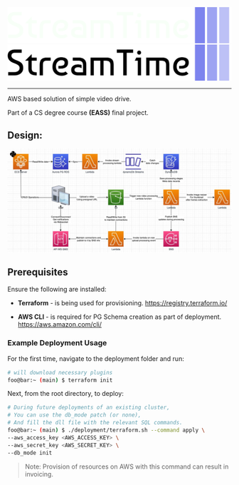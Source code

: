 ![Termux Logo](./assets/logo/streamtime-logo-white-colorful.png#gh-dark-mode-only)
![Termux Logo](./assets/logo/streamtime-logo-black-colorful.png#gh-light-mode-only)

<hr>

AWS based solution of simple video drive.

Part of a CS degree course <strong>(EASS)</strong> final project.

## Design:

![Architecture Diagram](./assets/architecture_diagram.jpg)

## Prerequisites

Ensure the following are installed:

- <strong>Terraform</strong> - is being used for provisioning.
https://registry.terraform.io/

- <strong>AWS CLI</strong> - is required for PG Schema creation as part of deployment.
https://aws.amazon.com/cli/

### Example Deployment Usage

For the first time, navigate to the deployment folder and run:

```bash
# will download necessary plugins
foo@bar:~ (main) $ terraform init
```

Next, from the root directory, to deploy:

```bash
# During future deployments of an existing cluster,
# You can use the db_mode patch (or none),
# And fill the dll file with the relevant SQL commands.
foo@bar:~ (main) $ ./deployment/terraform.sh --command apply \
--aws_access_key <AWS_ACCESS_KEY> \
--aws_secret_key <AWS_SECRET_KEY> \
--db_mode init
```

> Note: Provision of resources on AWS with this command can result in invoicing.
